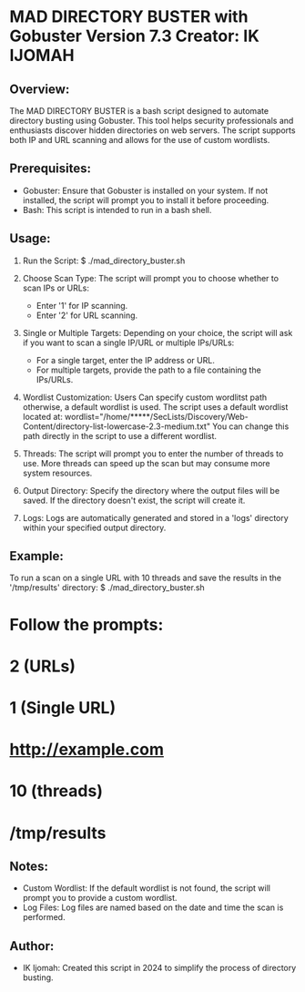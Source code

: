 MAD DIRECTORY BUSTER with Gobuster
Version 7.3
Creator: IK IJOMAH
==================================

Overview:
---------
The MAD DIRECTORY BUSTER is a bash script designed to automate directory busting using Gobuster. This tool helps security professionals and enthusiasts discover hidden directories on web servers. The script supports both IP and URL scanning and allows for the use of custom wordlists.

Prerequisites:
--------------
- Gobuster: Ensure that Gobuster is installed on your system. If not installed, the script will prompt you to install it before proceeding.
- Bash: This script is intended to run in a bash shell.

Usage:
------
1. Run the Script:
   $ ./mad_directory_buster.sh

2. Choose Scan Type:
   The script will prompt you to choose whether to scan IPs or URLs:
   - Enter '1' for IP scanning.
   - Enter '2' for URL scanning.

3. Single or Multiple Targets:
   Depending on your choice, the script will ask if you want to scan a single IP/URL or multiple IPs/URLs:
   - For a single target, enter the IP address or URL.
   - For multiple targets, provide the path to a file containing the IPs/URLs.

4. Wordlist Customization:
   Users Can specify custom wordlitst path otherwise, a default wordlist is used.
   The script uses a default wordlist located at:
   wordlist="/home/*****/SecLists/Discovery/Web-Content/directory-list-lowercase-2.3-medium.txt"
   You can change this path directly in the script to use a different wordlist.

5. Threads:
   The script will prompt you to enter the number of threads to use. More threads can speed up the scan but may consume more system resources.

6. Output Directory:
   Specify the directory where the output files will be saved. If the directory doesn't exist, the script will create it.

7. Logs:
   Logs are automatically generated and stored in a 'logs' directory within your specified output directory.

Example:
--------
To run a scan on a single URL with 10 threads and save the results in the '/tmp/results' directory:
$ ./mad_directory_buster.sh
# Follow the prompts:
# 2 (URLs)
# 1 (Single URL)
# http://example.com
# 10 (threads)
# /tmp/results

Notes:
------
- Custom Wordlist: If the default wordlist is not found, the script will prompt you to provide a custom wordlist.
- Log Files: Log files are named based on the date and time the scan is performed.

Author:
-------
- IK Ijomah: Created this script in 2024 to simplify the process of directory busting.
